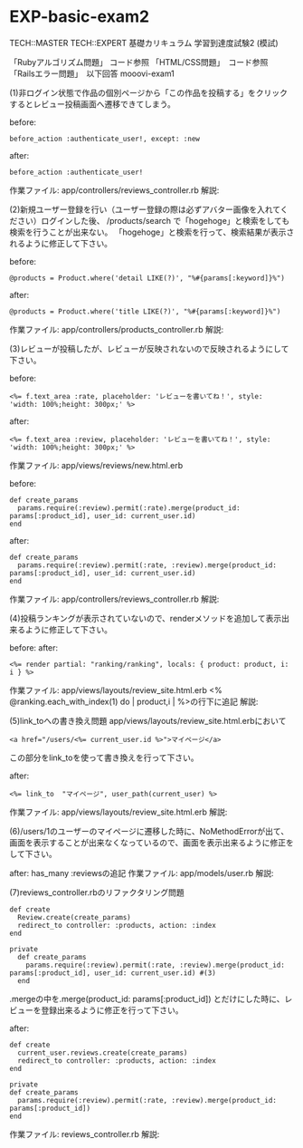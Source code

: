 # EXP-basic-exam2

TECH::MASTER TECH::EXPERT 基礎カリキュラム 学習到達度試験2 (模試)

「Rubyアルゴリズム問題」 コード参照
「HTML/CSS問題」　コード参照
「Railsエラー問題」　以下回答
mooovi-exam1

(1)非ログイン状態で作品の個別ページから「この作品を投稿する」をクリックするとレビュー投稿画面へ遷移できてしまう。

before:     
```
before_action :authenticate_user!, except: :new
```
after:      
```
before_action :authenticate_user!
```
作業ファイル: app/controllers/reviews_controller.rb
解説:

(2)新規ユーザー登録を行い（ユーザー登録の際は必ずアバター画像を入れてください）ログインした後、
/products/search
で「hogehoge」と検索をしても検索を行うことが出来ない。
「hogehoge」と検索を行って、検索結果が表示されるように修正して下さい。

before:     
```
@products = Product.where('detail LIKE(?)', "%#{params[:keyword]}%")
```
after:      
```
@products = Product.where('title LIKE(?)', "%#{params[:keyword]}%")
```
作業ファイル: app/controllers/products_controller.rb
解説:

(3)レビューが投稿したが、レビューが反映されないので反映されるようにして下さい。

before:     
```
<%= f.text_area :rate, placeholder: 'レビューを書いてね！', style: 'width: 100%;height: 300px;' %>
```
after:      
```
<%= f.text_area :review, placeholder: 'レビューを書いてね！', style: 'width: 100%;height: 300px;' %>
```
作業ファイル: app/views/reviews/new.html.erb

before: 
```
def create_params
  params.require(:review).permit(:rate).merge(product_id: params[:product_id], user_id: current_user.id)
end
```
after:  
```
def create_params
  params.require(:review).permit(:rate, :review).merge(product_id: params[:product_id], user_id: current_user.id)
end
```

作業ファイル: app/controllers/reviews_controller.rb
解説:

(4)投稿ランキングが表示されていないので、renderメソッドを追加して表示出来るように修正して下さい。

before: 
after:      
```
<%= render partial: "ranking/ranking", locals: { product: product, i: i } %>
```
作業ファイル: app/views/layouts/review_site.html.erb
            <% @ranking.each_with_index(1) do | product,i | %>の行下に追記
解説:

(5)link_toへの書き換え問題
app/views/layouts/review_site.html.erbにおいて

```
<a href="/users/<%= current_user.id %>">マイページ</a>
```
この部分をlink_toを使って書き換えを行って下さい。


after:      
```
<%= link_to  "マイページ", user_path(current_user) %>
```
作業ファイル: app/views/layouts/review_site.html.erb
解説:

(6)/users/1のユーザーのマイページに遷移した時に、NoMethodErrorが出て、画面を表示することが出来なくなっているので、画面を表示出来るように修正をして下さい。


after:      has_many :reviewsの追記
作業ファイル: app/models/user.rb
解説:

(7)reviews_controller.rbのリファクタリング問題

```
def create
  Review.create(create_params)
  redirect_to controller: :products, action: :index
end

private
  def create_params
    params.require(:review).permit(:rate, :review).merge(product_id: params[:product_id], user_id: current_user.id) #(3)
  end
```
.mergeの中を.merge(product_id: params[:product_id])
とだけにした時に、レビューを登録出来るように修正を行って下さい。


after:    
```
def create
  current_user.reviews.create(create_params)
  redirect_to controller: :products, action: :index
end

private
def create_params
  params.require(:review).permit(:rate, :review).merge(product_id: params[:product_id])
end
```
作業ファイル: reviews_controller.rb
解説:
